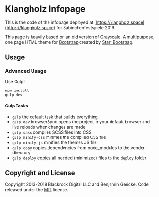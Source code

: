 # Klangholz Infopage

This is the code of the infopage deployed at [https://klangholz.space](https://klangholz.space) for Sabinchenfestspiele 2019.

This page is heavily based on an old version of [Grayscale](http://startbootstrap.com/template-overviews/grayscale/). A multipurpose, one page HTML theme for [Bootstrap](http://getbootstrap.com/) created by [Start Bootstrap](http://startbootstrap.com/).

## Usage

### Advanced Usage

Use Gulp!

``` bash
npm install
gulp dev
```

#### Gulp Tasks

- `gulp` the default task that builds everything
- `gulp dev` browserSync opens the project in your default browser and live reloads when changes are made
- `gulp sass` compiles SCSS files into CSS
- `gulp minify-css` minifies the compiled CSS file
- `gulp minify-js` minifies the themes JS file
- `gulp copy` copies dependencies from node_modules to the vendor directory
- `gulp deploy` copies all needed (minimized) files to the `deploy` folder

## Copyright and License

Copyright 2013-2018 Blackrock Digital LLC and Benjamin Gericke. Code released under the [MIT](https://github.com/BlackrockDigital/startbootstrap-grayscale/blob/gh-pages/LICENSE) license.
